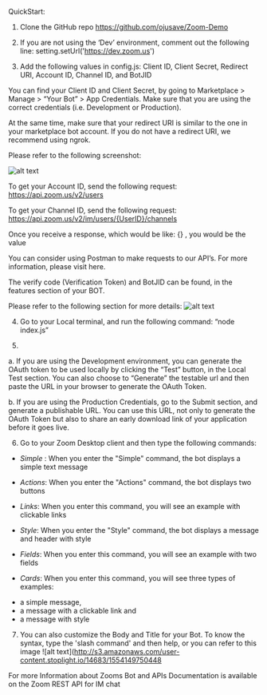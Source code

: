 QuickStart:

1. Clone the GitHub repo https://github.com/ojusave/Zoom-Demo

2. If you are not using the ‘Dev’ environment, comment out the following line: setting.setUrl('https://dev.zoom.us')

3. Add the following values in config.js:
Client ID, Client Secret, Redirect URI, Account ID, Channel ID, and BotJID

  You can find your Client ID and Client Secret, by going to Marketplace > Manage > “Your Bot” > App Credentials. Make sure that you are using the correct credentials (i.e. Development or Production). 

  At the same time, make sure that your redirect URI is similar to the one in your marketplace bot account. If you do not have a redirect URI, we recommend using ngrok.

  Please refer to the following screenshot:

  ![alt text](http://s3.amazonaws.com/user-content.stoplight.io/14683/1554148180886)


  To get your Account ID, send the following request:
  https://api.zoom.us/v2/users

  To get your Channel ID, send the following request: 
  https://api.zoom.us/v2/im/users/{UserID}/channels

  Once you receive a response, which would be like: 
  {}
  , you would be the value

  You can consider using Postman to make requests to our API’s. For more information, please visit here.


  The verify code (Verification Token) and BotJID can be found, in the features section of your BOT. 

  Please refer to the following section for more details:
  ![alt text](http://s3.amazonaws.com/user-content.stoplight.io/14683/1554149625443)

4. Go to your Local terminal, and run the following command:
“node index.js”



5. 
  a. If you are using the Development environment, you can generate the OAuth token to be used locally by clicking the “Test” button, in the Local Test section. You can also choose to “Generate” the testable url and then paste the URL in your browser to generate the OAuth Token.

  b.	If you are using the Production Credentials, go to the Submit section, and generate a publishable URL. You can use this URL, not only to generate the OAuth Token but also to share an early download link of your application before it goes live.

6. Go to your Zoom Desktop client and then type the following commands: 

* *Simple* :
When you enter the "Simple" command, the bot displays a simple text message


* *Actions*:
When you enter the "Actions" command, the bot displays two buttons


* *Links*:
When you enter this command, you will see an example with clickable links

* *Style*:
When you enter the "Style" command, the bot displays a message and header with style


* *Fields*:
When you enter this command, you will see an example with two fields 

* *Cards*:
When you enter this command, you will see three types of examples: 
 - a simple message, 
 - a message with a clickable link and  
 - a message with style
 
7. You can also customize the Body and Title for your Bot. To know the syntax, type the 'slash command' and then help, or you can refer to this image
![alt text](http://s3.amazonaws.com/user-content.stoplight.io/14683/1554149750448

For more Information about Zooms Bot and APIs Documentation is available on the Zoom REST API for IM chat
